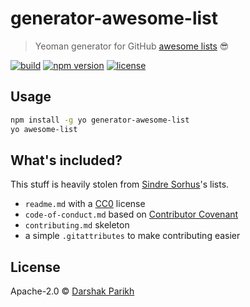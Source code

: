 # generator-awesome-list

> Yeoman generator for GitHub [awesome lists](https://github.com/sindresorhus/awesome) :sunglasses:

[![build]( 	https://img.shields.io/travis/dar5hak/generator-awesome-list.svg?style=flat-square)](https://travis-ci.org/dar5hak/generator-awesome-list)
[![npm version](https://img.shields.io/npm/v/generator-awesome-list.svg?style=flat-square)](https://www.npmjs.com/package/generator-awesome-list)
[![license](https://img.shields.io/npm/l/generator-awesome-list.svg?style=flat-square)](https://www.apache.org/licenses/LICENSE-2.0)

## Usage

```sh
npm install -g yo generator-awesome-list
yo awesome-list
```

## What's included?

This stuff is heavily stolen from [Sindre Sorhus](https://github.com/sindresorhus)'s lists.

- `readme.md` with a [CC0](https://creativecommons.org/publicdomain/zero/1.0/) license
- `code-of-conduct.md` based on [Contributor Covenant](http://contributor-covenant.org)
- `contributing.md` skeleton
- a simple `.gitattributes` to make contributing easier

## License

Apache-2.0 © [Darshak Parikh](github.com/dar5hak)
